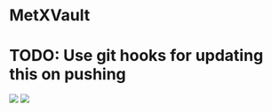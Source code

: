 # MetXVault

# TODO: Use git hooks for updating this on pushing 

<img src=“https://github.com/MetabolicXploration/MetXVault/blob/main/1_assets/Pasted%20image%2020241016190118.png”>

<img src=“https://github.com/MetabolicXploration/MetXVault/1_assets/Pasted%20image%2020241016190118.png”>

